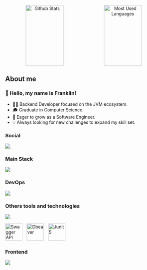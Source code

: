 <div
    align="center"
    >
    <img 
        alt="Github Stats"
        width="49%" height="195px"
        align="center"
        src="https://github-readme-stats.vercel.app/api?username=Hyuse98&locale=en&count_private=false&rank_icon=percentile&theme=tokyonight&custom_title=Github%20Stats&show_icons=true&hide_border=true&text_bold=false&bg_color=0d1117&title_color=904eed&text_color=ffffff&icon_color=fcba03&ring_color=fcba03"
    />
    <img
        alt="Most Used Languages"    
        width="49%" height="195px"
        align="center"
        src="https://github-readme-stats.vercel.app/api/top-langs/?username=Hyuse98&locale=en&count_private=false&layout=compact&theme=tokyonight&show_icons=true&hide_border=true&bg_color=0d1117&title_color=904eed&text_color=ffffff&icon_color=fcba03"
    />
</div>
<div>
    <h2>About me</h2>
    <h3>👋 Hello, my name is Franklin!</h3>
    <ul>
      <li>👨‍💻 Backend Developer focused on the JVM ecosystem.</li>
      <li>🎓 Graduate in Computer Science.</li>
      <li>🚀 Eager to grow as a Software Engineer.</li>
      <li>💡 Always looking for new challenges to expand my skill set.</li>
    </ul>
</div>
<div>
    <h3>Social</h3>    
        <a href="https://www.linkedin.com/in/franklinpereira98/">
            <img src="https://skillicons.dev/icons?i=linkedin" />
        </a>
    </p>
    <h3>Main Stack</h3>
    <p align="left">
        <a href="https://skillicons.dev">
            <img src="https://skillicons.dev/icons?i=idea,java,spring,postgres,redis,docker,kubernetes,rabbitmq,aws" />
        </a>
    </p>
    <h3>DevOps</h3>
    <p>
        <a href="https://skillicons.dev">
            <img src="https://skillicons.dev/icons?i=githubactions,jenkins,terraform,grafana,prometheus" />
        </a>
    </p>
    <h3>Others tools and technologies</h3>
    <p align="left">
        <a href="https://skillicons.dev">
            <img src="https://skillicons.dev/icons?i=git,github,kotlin,gradle,maven,hibernate,lua,kafka,postman" />
        </a>        
    </p>
    <div>
        <img 
            alt="Swagger API"
            title="Swagger API"
            width="55px"
            style="padding-right: 10px"
            src="https://cdn.jsdelivr.net/gh/devicons/devicon@latest/icons/swagger/swagger-original.svg" 
        /> 
        <img 
            alt="Dbeaver"
            title="Dbeaver"
            width="55px"
            style="padding-right: 10px"
            src="https://cdn.jsdelivr.net/gh/devicons/devicon@latest/icons/dbeaver/dbeaver-original.svg"
        />
        <img 
            alt="Junit5"
            title="Junit5"
            width="55px"
            style="padding-right: 10px"
            src="https://cdn.jsdelivr.net/gh/devicons/devicon@latest/icons/junit/junit-plain-wordmark.svg"
        />
    </div>
    <h3>Frontend</h3>
    <p align="left">
        <a href="https://skillicons.dev">
            <img src="https://skillicons.dev/icons?i=angular,ts,js,html,css" />
        </a>
    </p>
</div>
